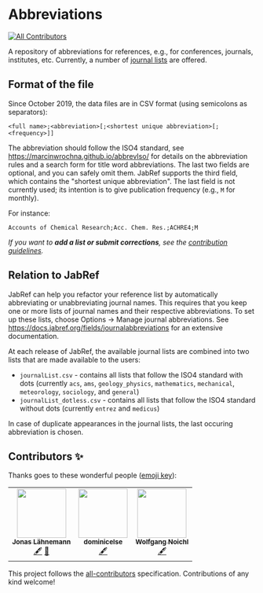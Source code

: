 # Abbreviations
<!-- ALL-CONTRIBUTORS-BADGE:START - Do not remove or modify this section -->
[![All Contributors](https://img.shields.io/badge/all_contributors-3-orange.svg?style=flat-square)](#contributors-)
<!-- ALL-CONTRIBUTORS-BADGE:END -->

A repository of abbreviations for references, e.g., for conferences, journals, institutes, etc.
Currently, a number of [journal lists](journals/) are offered.

## Format of the file

Since October 2019, the data files are in CSV format (using semicolons as separators):

 ```csv
<full name>;<abbreviation>[;<shortest unique abbreviation>[;<frequency>]]
```

The abbreviation should follow the ISO4 standard, see <https://marcinwrochna.github.io/abbrevIso/> for details on the abbreviation rules and a search form for title word abbreviations. 
The last two fields are optional, and you can safely omit them.
JabRef supports the third field, which contains the "shortest unique abbreviation".
The last field is not currently used; its intention is to give publication frequency (e.g., `M` for monthly).

For instance:

```csv
Accounts of Chemical Research;Acc. Chem. Res.;ACHRE4;M
```

*If you want to **add a list or submit corrections**, see the [contribution guidelines](CONTRIBUTING.md).*

## Relation to JabRef

JabRef can help you refactor your reference list by automatically abbreviating or unabbreviating journal names.
This requires that you keep one or more lists of journal names and their respective abbreviations.
To set up these lists, choose Options -> Manage journal abbreviations.
See <https://docs.jabref.org/fields/journalabbreviations> for an extensive documentation.

At each release of JabRef, the available journal lists are combined into two lists that are made available to the users:

* ``journalList.csv`` - contains all lists that follow the ISO4 standard with dots (currently ``acs``, ``ams``, ``geology_physics``, ``mathematics``, ``mechanical``, ``meteorology``, ``sociology``, and ``general``)
* ``journalList_dotless.csv`` - contains all lists that follow the ISO4 standard without dots (currently ``entrez`` and ``medicus``)

In case of duplicate appearances in the journal lists, the last occuring abbreviation is chosen.

## Contributors ✨

Thanks goes to these wonderful people ([emoji key](https://allcontributors.org/docs/en/emoji-key)):

<!-- ALL-CONTRIBUTORS-LIST:START - Do not remove or modify this section -->
<!-- prettier-ignore-start -->
<!-- markdownlint-disable -->
<table>
  <tr>
    <td align="center"><a href="https://github.com/jlaehne"><img src="https://avatars1.githubusercontent.com/u/7076057?v=4" width="100px;" alt=""/><br /><sub><b>Jonas Lähnemann</b></sub></a><br /><a href="#content-jlaehne" title="Content">🖋</a> <a href="https://github.com/JabRef/abbrv.jabref.org/commits?author=jlaehne" title="Documentation">📖</a></td>
    <td align="center"><a href="https://github.com/dominicelse"><img src="https://avatars0.githubusercontent.com/u/17165189?v=4" width="100px;" alt=""/><br /><sub><b>dominicelse</b></sub></a><br /><a href="#content-dominicelse" title="Content">🖋</a></td>
    <td align="center"><a href="https://github.com/wolfgang-noichl"><img src="https://avatars0.githubusercontent.com/u/294780?v=4" width="100px;" alt=""/><br /><sub><b>Wolfgang Noichl</b></sub></a><br /><a href="#content-wolfgang-noichl" title="Content">🖋</a></td>
  </tr>
</table>

<!-- markdownlint-enable -->
<!-- prettier-ignore-end -->
<!-- ALL-CONTRIBUTORS-LIST:END -->

This project follows the [all-contributors](https://github.com/all-contributors/all-contributors) specification. Contributions of any kind welcome!